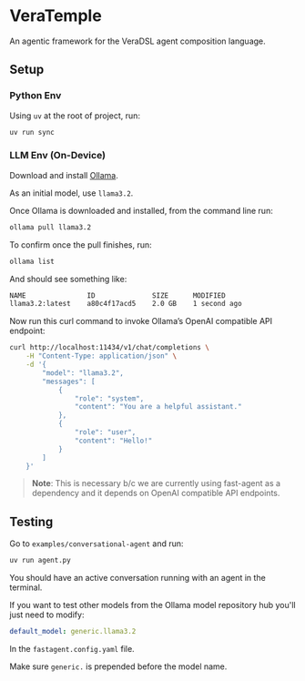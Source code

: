 # VeraTemple
An agentic framework for the VeraDSL agent composition language.

## Setup
### Python Env

Using ``uv`` at the root of project, run:

```bash
uv run sync
```

### LLM Env (On-Device)

Download and install [Ollama](https://ollama.com/download).

As an initial model, use ``llama3.2``.

Once Ollama is downloaded and installed, from the command line run:

```bash
ollama pull llama3.2
```

To confirm once the pull finishes, run:

```bash
ollama list
```

And should see something like:

```bash
NAME               ID              SIZE      MODIFIED     
llama3.2:latest    a80c4f17acd5    2.0 GB    1 second ago
```

Now run this curl command to invoke Ollama’s OpenAI compatible API endpoint:

```bash
curl http://localhost:11434/v1/chat/completions \
    -H "Content-Type: application/json" \
    -d '{
        "model": "llama3.2",
        "messages": [
            {
                "role": "system",
                "content": "You are a helpful assistant."
            },
            {
                "role": "user",
                "content": "Hello!"
            }
        ]
    }'
```

> <b>Note</b>: This is necessary b/c we are currently using fast-agent as a dependency and it depends on OpenAI compatible API endpoints.

## Testing

Go to ``examples/conversational-agent`` and run:

```bash
uv run agent.py
```

You should have an active conversation running with an agent in the terminal.

If you want to test other models from the Ollama model repository hub you'll just need to modify:

```yaml
default_model: generic.llama3.2
```
In the ``fastagent.config.yaml`` file.

Make sure ``generic.`` is prepended before the model name.